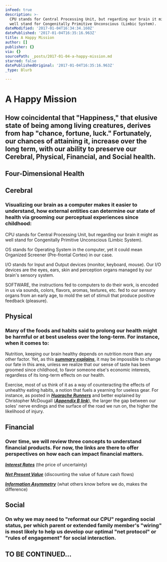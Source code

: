 ```yaml
---
inFeed: true
description: >-
  CPU stands for Central Processing Unit, but regarding our brain it might as
  well stand for Congenitally Primitive Unconscious (Limbic System).
dateModified: '2017-01-04T16:34:34.160Z'
datePublished: '2017-01-04T16:35:16.963Z'
title: A Happy Mission
author: []
publisher: {}
via: {}
sourcePath: _posts/2017-01-04-a-happy-mission.md
starred: false
datePublishedOriginal: '2017-01-04T16:35:16.963Z'
_type: Blurb

---
```

# **A Happy Mission**

## **How coincidental that "Happiness," that elusive state of being among living creatures, derives from hap "chance, fortune, luck." Fortunately, our chances of attaining it, increase over the long term, with our ability to preserve our Cerebral, Physical, Financial, and Social health.**

## **Four-Dimensional Health**

## **Cerebral**

### **Visualizing our brain as a computer makes it easier to understand, how external entities can determine our state of health via grooming our perceptual experiences since childhood:**

CPU stands for Central Processing Unit, but regarding our brain it might as well stand for Congenitally Primitive Unconscious (Limbic System).

OS stands for Operating System in the computer, yet it could mean Organized Screener (Pre-frontal Cortex) in our case.

I/O stands for Input and Output devices (monitor, keyboard, mouse). Our I/O devices are the eyes, ears, skin and perception organs managed by our brain's sensory system.

SOFTWARE, the instructions fed to computers to do their work, is encoded in us via sounds, colors, flavors, aromas, textures, etc. fed to our sensory organs from an early age, to mold the set of stimuli that produce positive feedback (pleasure).

## **Physical**

### **Many of the foods and habits said to prolong our health might be harmful or at best useless over the long-term. For instance, when it comes to:**

Nutrition, keeping our brain healthy depends on nutrition more than any other factor. Yet, as this _**[summary explains][0]**_, it may be impossible to change our fate in this area, unless we realize that our sense of taste has been groomed since childhood, to favor someone else's economic interests, regardless of its long-term effects on our health.

Exercise, most of us think of it as a way of counteracting the effects of unhealthy eating habits, a notion that fuels a yearning for useless gear. For instance, as posted in _**[Huarache Runners][1]**_ and better explained by Christopher McDougall (_**[Appendix B link][0]**_), the larger the gap between our soles' nerve endings and the surface of the road we run on, the higher the likelihood of injury.

## **Financial**

### **Over time, we will review three concepts to understand financial products. For now, the links are there to offer perspectives on how each can impact financial matters.**

_**[Interest Rates][2]**_ (the price of uncertainty)

_**[Net Present Value][3]**_ (discounting the value of future cash flows)

_**[Information Asymmetry][4]**_ (what others know before we do, makes the difference)

## **Social**

### **On why we may need to "reformat our CPU" regarding social status, per which parent or extended family member's "wiring" is most likely to help us develop our optimal "net protocol" or "rules of engagement" for social interaction.**

## **TO BE CONTINUED...**

[0]: http://www.infoasy.com/2016/07/hack-matrix_29.html
[1]: https://www.strava.com/clubs/huarache-runners
[2]: http://sequoian.com/wp-content/uploads/2015/12/The_Fixed-Income_Mother_of_All_Bubbles_E.pdf
[3]: http://sequoian.com/wp-content/uploads/2016/10/The-Discount-Rate-Pyramid-Scheme-2.0.pdf
[4]: http://sequoian.com/wp-content/uploads/2015/12/INCLUSIVE_CAPITALISM_SPRINGS_FROM_INFOR.pdf